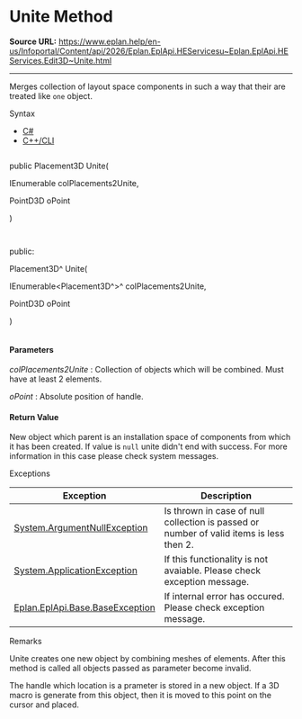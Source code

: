 # Unite Method

**Source URL:** https://www.eplan.help/en-us/Infoportal/Content/api/2026/Eplan.EplApi.HEServicesu~Eplan.EplApi.HEServices.Edit3D~Unite.html

---

Merges collection of layout space components in such a way that their are treated like `one` object.

Syntax

- [C#](#i-syntax-CS)
- [C++/CLI](#i-syntax-CPP2005)

```
```
public Placement3D Unite( 

   IEnumerable<Placement3D> colPlacements2Unite,

   PointD3D oPoint

)
```
```

```
```
public:

Placement3D^ Unite( 

   IEnumerable<Placement3D^>^ colPlacements2Unite,

   PointD3D oPoint

)
```
```

#### Parameters

*colPlacements2Unite*
:   Collection of objects which will be combined. Must have at least 2 elements.

*oPoint*
:   Absolute position of handle.

#### Return Value

New object which parent is an installation space of components from which it has been created. If value is `null` unite didn't end with success. For more information in this case please check system messages.

Exceptions

| Exception | Description |
| --- | --- |
| [System.ArgumentNullException](#) | Is thrown in case of null collection is passed or number of valid items is less then 2. |
| [System.ApplicationException](#) | If this functionality is not avaiable. Please check exception message. |
| [Eplan.EplApi.Base.BaseException](Eplan.EplApi.Baseu~Eplan.EplApi.Base.BaseException.html) | If internal error has occured. Please check exception message. |

Remarks

Unite creates one new object by combining meshes of elements. After this method is called all objects passed as parameter become invalid.

The handle which location is a prameter is stored in a new object. If a 3D macro is generate from this object, then it is moved to this point on the cursor and placed.
